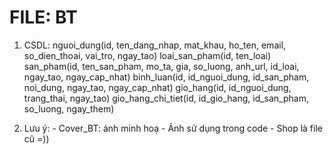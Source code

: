 # FILE: BT 

1. CSDL:
nguoi_dung(id, ten_dang_nhap, mat_khau, ho_ten, email, so_dien_thoai, vai_tro, ngay_tao)
loai_san_pham(id, ten_loai)
san_pham(id, ten_san_pham, mo_ta, gia, so_luong, anh_url, id_loai, ngay_tao, ngay_cap_nhat)
binh_luan(id, id_nguoi_dung, id_san_pham, noi_dung, ngay_tao, ngay_cap_nhat)
gio_hang(id, id_nguoi_dung, trang_thai, ngay_tao)
gio_hang_chi_tiet(id, id_gio_hang, id_san_pham, so_luong, ngay_them)

2. Lưu ý:  - Cover_BT: ảnh minh hoạ
           - Ảnh sử dụng trong code
           - Shop là file cũ =)) 
                      

